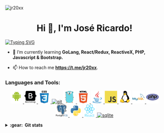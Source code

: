 <p align="left"> <img src="https://komarev.com/ghpvc/?username=jr20xx&label=Profile%20views&color=0e75b6&style=flat" alt="jr20xx" /> </p>

<h1 align="center">Hi 👋, I'm José Ricardo!</h1>
<a href="https://git.io/typing-svg"><img src="https://readme-typing-svg.demolab.com?font=Fira+Code&weight=500&size=38&pause=1000&color=FF0000&center=true&vCenter=true&width=1000&height=60&lines=I+love+free+and+open+sourced+software!;I+like+to+learn+how+to+use+new+technologies!;I+love+coding!;I+love+GNU%2FLinux!;Debian+is+like+a+piece+of+me+nowadays..." alt="Typing SVG" /></a>

- 🌱 I’m currently learning **GoLang, React/Redux, ReactiveX, PHP, Javascript & Bootstrap.**

- 📫 How to reach me **https://t.me/jr20xx**.

<h3 align="left">Languages and Tools:</h3>
<p align="center"> <a href="https://developer.android.com" target="_blank" rel="noreferrer"> <img src="https://raw.githubusercontent.com/devicons/devicon/master/icons/android/android-original-wordmark.svg" alt="android" width="40" height="40"/> </a> <a href="https://getbootstrap.com" target="_blank" rel="noreferrer"> <img src="https://raw.githubusercontent.com/devicons/devicon/master/icons/bootstrap/bootstrap-plain-wordmark.svg" alt="bootstrap" width="40" height="40"/> </a> <a href="https://www.w3schools.com/css/" target="_blank" rel="noreferrer"> <img src="https://raw.githubusercontent.com/devicons/devicon/master/icons/css3/css3-original-wordmark.svg" alt="css3" width="40" height="40"/> </a> <a href="https://git-scm.com/" target="_blank" rel="noreferrer"> <img src="https://www.vectorlogo.zone/logos/git-scm/git-scm-icon.svg" alt="git" width="40" height="40"/> </a> <a href="https://golang.org" target="_blank" rel="noreferrer"> <img src="https://raw.githubusercontent.com/devicons/devicon/master/icons/go/go-original.svg" alt="go" width="40" height="40"/> </a> <a href="https://www.w3.org/html/" target="_blank" rel="noreferrer"> <img src="https://raw.githubusercontent.com/devicons/devicon/master/icons/html5/html5-original-wordmark.svg" alt="html5" width="40" height="40"/> </a> <a href="https://www.java.com" target="_blank" rel="noreferrer"> <img src="https://raw.githubusercontent.com/devicons/devicon/master/icons/java/java-original.svg" alt="java" width="40" height="40"/> </a> <a href="https://developer.mozilla.org/en-US/docs/Web/JavaScript" target="_blank" rel="noreferrer"> <img src="https://raw.githubusercontent.com/devicons/devicon/master/icons/javascript/javascript-original.svg" alt="javascript" width="40" height="40"/> </a> <a href="https://www.linux.org/" target="_blank" rel="noreferrer"> <img src="https://raw.githubusercontent.com/devicons/devicon/master/icons/linux/linux-original.svg" alt="linux" width="40" height="40"/> </a> <a href="https://www.mysql.com/" target="_blank" rel="noreferrer"> <img src="https://raw.githubusercontent.com/devicons/devicon/master/icons/mysql/mysql-original-wordmark.svg" alt="mysql" width="40" height="40"/> </a> <a href="https://www.php.net" target="_blank" rel="noreferrer"> <img src="https://raw.githubusercontent.com/devicons/devicon/master/icons/php/php-original.svg" alt="php" width="40" height="40"/> </a> <a href="https://www.postgresql.org" target="_blank" rel="noreferrer"> <img src="https://raw.githubusercontent.com/devicons/devicon/master/icons/postgresql/postgresql-original-wordmark.svg" alt="postgresql" width="40" height="40"/> </a> <a href="https://www.python.org" target="_blank" rel="noreferrer"> <img src="https://raw.githubusercontent.com/devicons/devicon/master/icons/python/python-original.svg" alt="python" width="40" height="40"/> </a> <a href="https://reactjs.org/" target="_blank" rel="noreferrer"> <img src="https://raw.githubusercontent.com/devicons/devicon/master/icons/react/react-original-wordmark.svg" alt="react" width="40" height="40"/> </a> <a href="https://www.sqlite.org/" target="_blank" rel="noreferrer"> <img src="https://www.vectorlogo.zone/logos/sqlite/sqlite-icon.svg" alt="sqlite" width="40" height="40"/> </a> </p>

<details close="true">
  <summary><b>:gear: &nbsp;Git stats</b></summary>
    <div align="center"><img src="https://github-readme-stats.vercel.app/api/top-langs?username=jr20xx&show_icons=true&locale=en&layout=compact&theme=onedark" alt="jr20xx" /></div>

    <div align="center">&nbsp;<img src="https://github-readme-stats.vercel.app/api?username=jr20xx&show_icons=true&locale=en&theme=onedark" alt="jr20xx"/></div>

    <div align="center"><img src="https://github-readme-streak-stats.herokuapp.com/?user=jr20xx&theme=onedark" alt="jr20xx" /></div>

    <div align="center"> <a href="https://github.com/ryo-ma/github-profile-trophy"><img src="https://github-profile-trophy.vercel.app/?username=jr20xx&theme=onedark" alt="jr20xx"/></a> </div>
</details>

